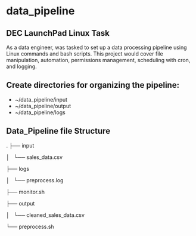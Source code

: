 # data_pipeline
## DEC LaunchPad Linux Task
As a data engineer, was tasked to set up a data processing pipeline using Linux commands and bash scripts. This project would cover file manipulation, automation, permissions management, scheduling with cron, and logging.

## Create directories for organizing the pipeline:
- ~/data_pipeline/input
- ~/data_pipeline/output
- ~/data_pipeline/logs

## Data_Pipeline file Structure
.
├── input

│   └── sales_data.csv

├── logs

│   └── preprocess.log

├── monitor.sh

├── output

│   └── cleaned_sales_data.csv

└── preprocess.sh


